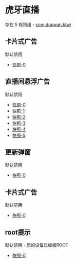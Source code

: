 # 虎牙直播

存在 5 规则组 - [com.duowan.kiwi](/src/apps/com.duowan.kiwi.ts)

## 卡片式广告

默认禁用

- [快照-0](https://i.gkd.li/import/12908790)

## 直播间悬浮广告

默认禁用

- [快照-0](https://i.gkd.li/import/12901045)
- [快照-1](https://i.gkd.li/import/12901044)
- [快照-2](https://i.gkd.li/import/13395604)
- [快照-3](https://i.gkd.li/import/13395606)
- [快照-4](https://i.gkd.li/import/13417245)
- [快照-5](https://i.gkd.li/import/13401266)

## 更新弹窗

默认禁用

- [快照-0](https://i.gkd.li/import/13440833)

## 卡片式广告

默认禁用

- [快照-0](https://i.gkd.li/import/13625453)

## root提示

默认禁用 - 您的设备已经被ROOT

- [快照-0](https://i.gkd.li/import/13536744)
